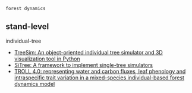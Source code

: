 
`forest dynamics`

stand-level
- 

individual-tree
- [TreeSim: An object-oriented individual tree simulator and 3D visualization tool in Python](https://doi.org/10.1016/j.softx.2022.101221)
- [SiTree: A framework to implement single-tree simulators](https://doi.org/10.1016/j.softx.2021.100925)
- [TROLL 4.0: representing water and carbon fluxes, leaf phenology and intraspecific trait variation in a mixed-species individual-based forest dynamics model](https://doi.org/10.5194/egusphere-2024-3104)